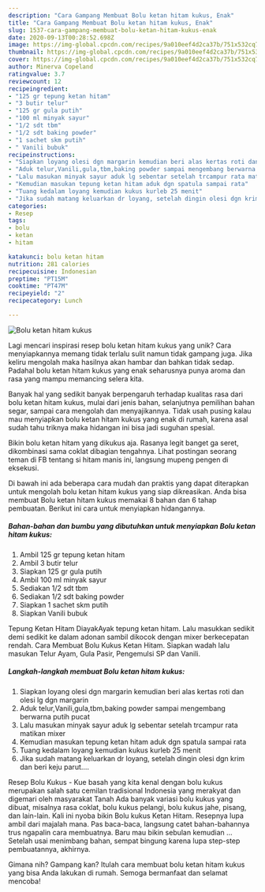 ```yaml
---
description: "Cara Gampang Membuat Bolu ketan hitam kukus, Enak"
title: "Cara Gampang Membuat Bolu ketan hitam kukus, Enak"
slug: 1537-cara-gampang-membuat-bolu-ketan-hitam-kukus-enak
date: 2020-09-13T00:28:52.698Z
image: https://img-global.cpcdn.com/recipes/9a010eef4d2ca37b/751x532cq70/bolu-ketan-hitam-kukus-foto-resep-utama.jpg
thumbnail: https://img-global.cpcdn.com/recipes/9a010eef4d2ca37b/751x532cq70/bolu-ketan-hitam-kukus-foto-resep-utama.jpg
cover: https://img-global.cpcdn.com/recipes/9a010eef4d2ca37b/751x532cq70/bolu-ketan-hitam-kukus-foto-resep-utama.jpg
author: Minerva Copeland
ratingvalue: 3.7
reviewcount: 12
recipeingredient:
- "125 gr tepung ketan hitam"
- "3 butir telur"
- "125 gr gula putih"
- "100 ml minyak sayur"
- "1/2 sdt tbm"
- "1/2 sdt baking powder"
- "1 sachet skm putih"
- " Vanili bubuk"
recipeinstructions:
- "Siapkan loyang olesi dgn margarin kemudian beri alas kertas roti dan olesi lg dgn margarin"
- "Aduk telur,Vanili,gula,tbm,baking powder sampai mengembang berwarna putih pucat"
- "Lalu masukan minyak sayur aduk lg sebentar setelah trcampur rata matikan mixer"
- "Kemudian masukan tepung ketan hitam aduk dgn spatula sampai rata"
- "Tuang kedalam loyang kemudian kukus kurleb 25 menit"
- "Jika sudah matang keluarkan dr loyang, setelah dingin olesi dgn krim dan beri keju parut...."
categories:
- Resep
tags:
- bolu
- ketan
- hitam

katakunci: bolu ketan hitam 
nutrition: 281 calories
recipecuisine: Indonesian
preptime: "PT15M"
cooktime: "PT47M"
recipeyield: "2"
recipecategory: Lunch

---
```



![Bolu ketan hitam kukus](https://img-global.cpcdn.com/recipes/9a010eef4d2ca37b/751x532cq70/bolu-ketan-hitam-kukus-foto-resep-utama.jpg)

Lagi mencari inspirasi resep bolu ketan hitam kukus yang unik? Cara menyiapkannya memang tidak terlalu sulit namun tidak gampang juga. Jika keliru mengolah maka hasilnya akan hambar dan bahkan tidak sedap. Padahal bolu ketan hitam kukus yang enak seharusnya punya aroma dan rasa yang mampu memancing selera kita.

Banyak hal yang sedikit banyak berpengaruh terhadap kualitas rasa dari bolu ketan hitam kukus, mulai dari jenis bahan, selanjutnya pemilihan bahan segar, sampai cara mengolah dan menyajikannya. Tidak usah pusing kalau mau menyiapkan bolu ketan hitam kukus yang enak di rumah, karena asal sudah tahu triknya maka hidangan ini bisa jadi suguhan spesial.

Bikin bolu ketan hitam yang dikukus aja. Rasanya legit banget ga seret, dikombinasi sama coklat dibagian tengahnya. Lihat postingan seorang teman di FB tentang si hitam manis ini, langsung mupeng pengen di eksekusi.


Di bawah ini ada beberapa cara mudah dan praktis yang dapat diterapkan untuk mengolah bolu ketan hitam kukus yang siap dikreasikan. Anda bisa membuat Bolu ketan hitam kukus memakai 8 bahan dan 6 tahap pembuatan. Berikut ini cara untuk menyiapkan hidangannya.

<!--inarticleads1-->

##### Bahan-bahan dan bumbu yang dibutuhkan untuk menyiapkan Bolu ketan hitam kukus:

1. Ambil 125 gr tepung ketan hitam
1. Ambil 3 butir telur
1. Siapkan 125 gr gula putih
1. Ambil 100 ml minyak sayur
1. Sediakan 1/2 sdt tbm
1. Sediakan 1/2 sdt baking powder
1. Siapkan 1 sachet skm putih
1. Siapkan  Vanili bubuk


Tepung Ketan Hitam DiayakAyak tepung ketan hitam. Lalu masukkan sedikit demi sedikit ke dalam adonan sambil dikocok dengan mixer berkecepatan rendah. Cara Membuat Bolu Kukus Ketan Hitam. Siapkan wadah lalu masukan Telur Ayam, Gula Pasir, Pengemulsi SP dan Vanili. 

<!--inarticleads2-->

##### Langkah-langkah membuat Bolu ketan hitam kukus:

1. Siapkan loyang olesi dgn margarin kemudian beri alas kertas roti dan olesi lg dgn margarin
1. Aduk telur,Vanili,gula,tbm,baking powder sampai mengembang berwarna putih pucat
1. Lalu masukan minyak sayur aduk lg sebentar setelah trcampur rata matikan mixer
1. Kemudian masukan tepung ketan hitam aduk dgn spatula sampai rata
1. Tuang kedalam loyang kemudian kukus kurleb 25 menit
1. Jika sudah matang keluarkan dr loyang, setelah dingin olesi dgn krim dan beri keju parut....


Resep Bolu Kukus - Kue basah yang kita kenal dengan bolu kukus merupakan salah satu cemilan tradisional Indonesia yang merakyat dan digemari oleh masyarakat Tanah Ada banyak variasi bolu kukus yang dibuat, misalnya rasa coklat, bolu kukus pelangi, bolu kukus jahe, pisang, dan lain-lain. Kali ini nyoba bikin Bolu kukus Ketan Hitam. Resepnya lupa ambil dari majalah mana. Pas baca-baca, langsung catet bahan-bahannya trus ngapalin cara membuatnya. Baru mau bikin sebulan kemudian … Setelah usai menimbang bahan, sempat bingung karena lupa step-step pembuatannya, akhirnya. 

Gimana nih? Gampang kan? Itulah cara membuat bolu ketan hitam kukus yang bisa Anda lakukan di rumah. Semoga bermanfaat dan selamat mencoba!
